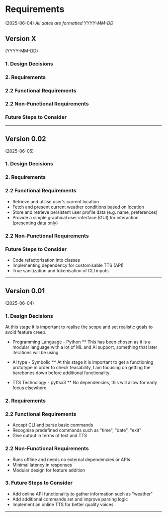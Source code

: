 # Requirements
(2025-06-04) *All dates are formatted YYYY-MM-DD*

## Version X
(YYYY-MM-DD)

### 1. Design Decisions

### 2. Requirements

### 2.2 Functional Requirements


### 2.2 Non-Functional Requirements


### Future Steps to Consider

---

## Version 0.02
(2025-06-05)

### 1. Design Decisions

### 2. Requirements

### 2.2 Functional Requirements

- Retrieve and utilise user's current location
- Fetch and present current weather conditions based on location
- Store and retrieve persistent user profile data (e.g. name, preferences)
- Provide a simple graphical user interface (GUI) for interaction (presenting data only)

### 2.2 Non-Functional Requirements

### Future Steps to Consider

- Code refactorisation into classes
- Implementing dependency for customisable TTS (API)
- True sanitization and tokenisation of CLI inputs

---

## Version 0.01
(2025-06-04)

### 1. Design Decisions

At this stage it is important to realise the scope and set realistic goals to avoid feature creep.
* Programming Language - Python
** This has been chosen as it is a modular language with a lot of ML and AI support, something that later iterations will be using.

* AI type - Symbolic
** At this stage it is important to get a functioning prototype in order to check feasability, I am focusing on getting the barebones down before additional functionality.

* TTS Technology - pyttsx3
** No dependencies, this will allow for early focus elsewhere.

### 2. Requirements

### 2.2 Functional Requirements

 - Accept CLI and parse basic commands
 - Recognise predefined commands such as "time", "date", "exit"
 - Give output in terms of text and TTS

### 2.2 Non-Functional Requirements

- Runs offline and needs no external dependencies or APIs
- Minimal latency in responses
- Modular design for feature addition

### 3. Future Steps to Consider

- Add online API functionality to gather information such as "weather"
- Add additional commands set and improve parsing logic
- Implement an online TTS for better quality voices

---